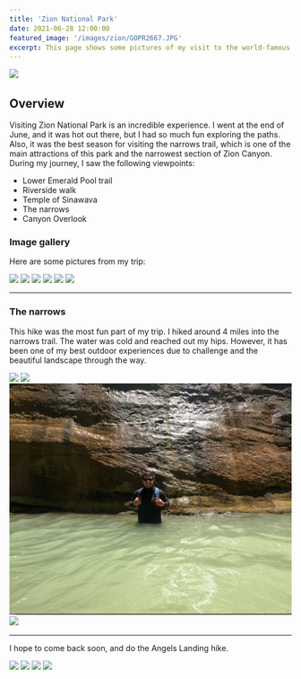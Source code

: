 ```yaml
---
title: 'Zion National Park'
date: 2021-06-28 12:00:00
featured_image: '/images/zion/GOPR2667.JPG'
excerpt: This page shows some pictures of my visit to the world-famous Zion Nation Park.
---
```


![](/images/zion/GOPR2667.JPG)

## Overview

Visiting Zion National Park is an incredible experience. I went at the end of June, and it was hot out there, but I had so much fun exploring the paths. Also, it was the best season for visiting the narrows trail, which is one of the main attractions of this park and the narrowest section of Zion Canyon. During my journey, I saw the following viewpoints:

* Lower Emerald Pool trail
* Riverside walk
* Temple of Sinawava
* The narrows
* Canyon Overlook


### Image gallery

Here are some pictures from my trip:

<div class="gallery" data-columns="2">
	<img src="/images/zion/GOPR2406.JPG">
	<img src="/images/zion/GOPR2624.JPG">
	<img src="/images/zion/GOPR2659.JPG">
	<img src="/images/zion/GOPR2665.JPG">
	<img src="/images/zion/GOPR2435.JPG">
	<img src="/images/zion/GOPR2671.JPG">
</div>

---

### The narrows

This hike was the most fun part of my trip. I hiked around 4 miles into the narrows trail. The water was cold and reached out my hips. However, it has been one of my best outdoor experiences due to challenge and the beautiful landscape through the way.  

<div class="gallery" data-columns="1">
	<img src="/images/zion/GOPR2523.JPG">
	<img src="/images/zion/GOPR2472.JPG">
	<img src="/images/zion/GOPR2481_2.JPG">
	<img src="/images/zion/GOPR2458.JPG">
</div>

---

I hope to come back soon, and do the Angels Landing hike.

<div class="gallery" data-columns="2">
	<img src="/images/zion/GOPR2626.JPG">
	<img src="/images/zion/GOPR2488.JPG">
	<img src="/images/zion/GOPR2548.JPG">
	<img src="/images/zion/GOPR2494.JPG">
</div>